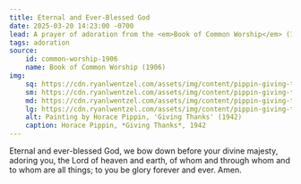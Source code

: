 ```yaml
---
title: Eternal and Ever-Blessed God
date: 2025-03-20 14:23:00 -0700
lead: A prayer of adoration from the <em>Book of Common Worship</em> (1906).
tags: adoration
source:
    id: common-worship-1906
    name: Book of Common Worship (1906)
img:
    sq: https://cdn.ryanlwentzel.com/assets/img/content/pippin-giving-thanks-sq.webp
    sm: https://cdn.ryanlwentzel.com/assets/img/content/pippin-giving-thanks-sm.webp
    md: https://cdn.ryanlwentzel.com/assets/img/content/pippin-giving-thanks-md.webp
    lg: https://cdn.ryanlwentzel.com/assets/img/content/pippin-giving-thanks-lg.webp
    alt: Painting by Horace Pippin, 'Giving Thanks' (1942)
    caption: Horace Pippin, *Giving Thanks*, 1942
---
```

Eternal and ever-blessed God, we bow down before your divine majesty, adoring you, the Lord of heaven and earth, of whom and through whom and to whom are all things; to you be glory forever and ever. Amen.
